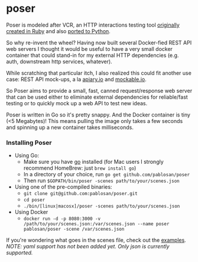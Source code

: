 poser
=====

Poser is modeled after VCR, an HTTP interactions testing tool [originally created in Ruby](https://github.com/vcr/vcr) and also [ported to Python](https://github.com/kevin1024/vcrpy).

So why re-invent the wheel? Having now built several Docker-fied REST API web servers I thought it would be useful to have a very small docker container that could stand-in for my external HTTP dependencies (e.g. auth, downstream http services, whatever).

While scratching that particular itch, I also realized this could fit another use case: REST API mock-ups, a la [apiary.io](http://apiary.io/) and [mockable.io](http://www.mockable.io/).

So Poser aims to provide a small, fast, canned request/response web server that can be used either to eliminate external dependencies for reliable/fast testing or to quickly mock up a web API to test new ideas.

Poser is written in Go so it's pretty snappy. And the Docker container is tiny (<5 Megabytes)! This means pulling the image only takes a few seconds and spinning up a new container takes milliseconds.

### Installing Poser

  * Using Go:
    * Make sure you have [go](http://golang.org/) installed (for Mac users I strongly recommend HomeBrew: just `brew install go`)
    * In a directory of your choice, run `go get github.com/pablosan/poser`
    * Then run `$GOPATH/bin/poser -scenes path/to/your/scenes.json`
  * Using one of the pre-compiled binaries:
    * `git clone git@github.com:pablosan/poser.git`
    * `cd poser`
    * `./bin/[linux|macosx]/poser -scenes path/to/your/scenes.json`
  * Using Docker
    * `docker run -d -p 8080:3000 -v /path/to/your/scenes.json:/var/scenes.json --name poser pablosan/poser -scene /var/scenes.json`

If you're wondering what goes in the scenes file, check out the [examples](examples). _NOTE: yaml support has not been added yet. Only json is currently supported._
